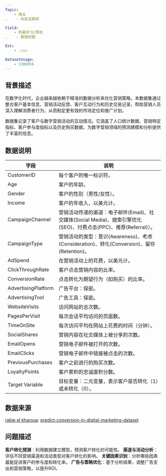 ```yaml
---
Topic:
    - 商业
,    - 科技互联网

Field:
    - 机器学习/预测
,    - 数据挖掘

Ext:
    - .csv

DatasetUsage:
    - 1386056
---
```


## **背景描述**
在数字化时代，企业越来越依赖于精准的数据分析来优化营销策略。本数据集通过整合客户基本信息、营销活动反馈、客户互动行为和历史交易记录，帮助营销人员深入理解消费者行为，从而制定更有效的市场定位和推广计划。

数据集记录了客户与数字营销活动的互动情况。它涵盖了人口统计数据、营销特定指标、客户参与度指标以及历史购买数据，为数字营销领域的预测建模和分析提供了丰富的信息。


## **数据说明**

| 字段             | 说明                                   |
|------------------------|------------------------------------------|
| CustomerID             | 每个客户的唯一标识符。                     |
| Age                    | 客户的年龄。                             |
| Gender                 | 客户的性别（男性/女性）。                 |
| Income                 | 客户的年收入，以美元计。                 |
| CampaignChannel        | 营销活动传递的渠道：电子邮件(Email)、社交媒体(Social Media)、搜索引擎优化(SEO)、付费点击(PPC)、推荐(Referral)）。 |
| CampaignType           | 营销活动的类型：意识(Awareness)、考虑(Consideration)、转化(Conversion)、留存(Retention)。 |
| AdSpend                | 在营销活动上的花费，以美元计。           |
| ClickThroughRate       | 客户点击营销内容的比率。               |
| ConversionRate         | 点击转化为期望行为（如购买）的比率。   |
| AdvertisingPlatform    | 广告平台：保密。                         |
| AdvertisingTool        | 广告工具：保密。                         |
| WebsiteVisits         | 访问网站的总次数。                       |
| PagesPerVisit         | 每次会话平均访问的页面数。             |
| TimeOnSite            | 每次访问平均在网站上花费的时间（分钟）。 |
| SocialShares           | 营销内容在社交媒体上被分享的次数。     |
| EmailOpens            | 营销电子邮件被打开的次数。               |
| EmailClicks            | 营销电子邮件中链接被点击的次数。         |
| PreviousPurchases      | 客户之前进行的购买次数。               |
| LoyaltyPoints          | 客户累积的忠诚度积分数。               |
| Target Variable        | 目标变量：二元变量，表示客户是否转化（1）或未转化（0）。 |


## **数据来源**
[rabie el kharoua](https://www.kaggle.com/rabieelkharoua): [predict-conversion-in-digital-marketing-dataset](https://www.kaggle.com/datasets/rabieelkharoua/predict-conversion-in-digital-marketing-dataset)

## **问题描述**
**客户转化预测**：利用数据建立模型，预测客户转化的可能性。
**渠道与活动分析**：评估不同营销渠道和活动类型对客户转化的影响。
**关键因素识别**：分析哪些因素最能促进客户的参与度和转化率。
**广告与策略优化**：基于分析结果，调整广告支出和营销策略，以提升ROI。
